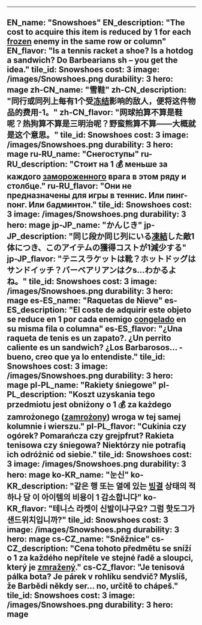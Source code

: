 ---

EN_name: "Snowshoes"
EN_description: "The cost to acquire this item is reduced by 1 for each <u>frozen</u> enemy in the same row or column"
EN_flavor: "Is a tennis racket a shoe? Is a hotdog a sandwich? Do Barbearians sh – you get the idea."
tile_id: Snowshoes
cost: 3
image: /images/Snowshoes.png
durability: 3
hero: mage
zh-CN_name: "雪鞋"
zh-CN_description: "同行或同列上每有1个受<u>冻结</u>影响的敌人，便将这件物品的费用-1。"
zh-CN_flavor: "网球拍算不算是鞋呢？热狗算不算是三明治呢？野蛮熊算不算——大概就是这个意思。"
tile_id: Snowshoes
cost: 3
image: /images/Snowshoes.png
durability: 3
hero: mage
ru-RU_name: "Снегоступы"
ru-RU_description: "Стоит на 1 💰 меньше за каждого <u>замороженного</u> врага в этом ряду и столбце."
ru-RU_flavor: "Они не предназначены для игры в теннис. Или пинг-понг. Или бадминтон."
tile_id: Snowshoes
cost: 3
image: /images/Snowshoes.png
durability: 3
hero: mage
jp-JP_name: "かんじき"
jp-JP_description: "同じ段か同じ列にいる<u>凍結</u>した敵1体につき、このアイテムの獲得コストが1減少する"
jp-JP_flavor: "テニスラケットは靴？ホットドッグはサンドイッチ？バーベアリアンはクs…わかるよね。"
tile_id: Snowshoes
cost: 3
image: /images/Snowshoes.png
durability: 3
hero: mage
es-ES_name: "Raquetas de Nieve"
es-ES_description: "El coste de adquirir este objeto se reduce en 1 por cada enemigo <u>congelado</u> en su misma fila o columna"
es-ES_flavor: "¿Una raqueta de tenis es un zapato?. ¿Un perrito caliente es un sandwich? ¿Los Barbarosos... - bueno, creo que ya lo entendiste."
tile_id: Snowshoes
cost: 3
image: /images/Snowshoes.png
durability: 3
hero: mage
pl-PL_name: "Rakiety śniegowe"
pl-PL_description: "Koszt uzyskania tego przedmiotu jest obniżony o 1 💰 za każdego zamrożonego (<u>zamrożony</u>) wroga w tej samej kolumnie i wierszu."
pl-PL_flavor: "Cukinia czy ogórek? Pomarańcza czy grejpfrut? Rakieta tenisowa czy śniegowa? Niektórzy nie potrafią ich odróżnić od siebie."
tile_id: Snowshoes
cost: 3
image: /images/Snowshoes.png
durability: 3
hero: mage
ko-KR_name: "눈신"
ko-KR_description: "같은 행 또는 열에 있는 <u>빙결</u> 상태의 적 하나 당 이 아이템의 비용이 1 감소합니다"
ko-KR_flavor: "테니스 라켓이 신발이냐구요? 그럼 핫도그가 샌드위치입니까?"
tile_id: Snowshoes
cost: 3
image: /images/Snowshoes.png
durability: 3
hero: mage
cs-CZ_name: "Sněžnice"
cs-CZ_description: "Cena tohoto předmětu se sníží o 1 za každého nepřítele ve stejné řadě a sloupci, který je <u>zmražený</u>."
cs-CZ_flavor: "Je tenisová pálka bota? Je párek v rohlíku sendvič? Myslíš, že Barbědi někdy ser... no, určitě to chápeš."
tile_id: Snowshoes
cost: 3
image: /images/Snowshoes.png
durability: 3
hero: mage
---